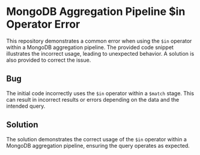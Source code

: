 # MongoDB Aggregation Pipeline $in Operator Error

This repository demonstrates a common error when using the `$in` operator within a MongoDB aggregation pipeline.  The provided code snippet illustrates the incorrect usage, leading to unexpected behavior. A solution is also provided to correct the issue.

## Bug
The initial code incorrectly uses the `$in` operator within a `$match` stage. This can result in incorrect results or errors depending on the data and the intended query.

## Solution
The solution demonstrates the correct usage of the `$in` operator within a MongoDB aggregation pipeline, ensuring the query operates as expected.